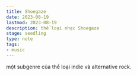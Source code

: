 ```yaml
---
title: Shoegaze
date: 2023-08-19
lastmod: 2023-08-19
description: thể loại nhạc Shoegaze
stage: seedling
type: note
tags:
- music
---
```

một subgenre của thể loại indie và alternative rock.